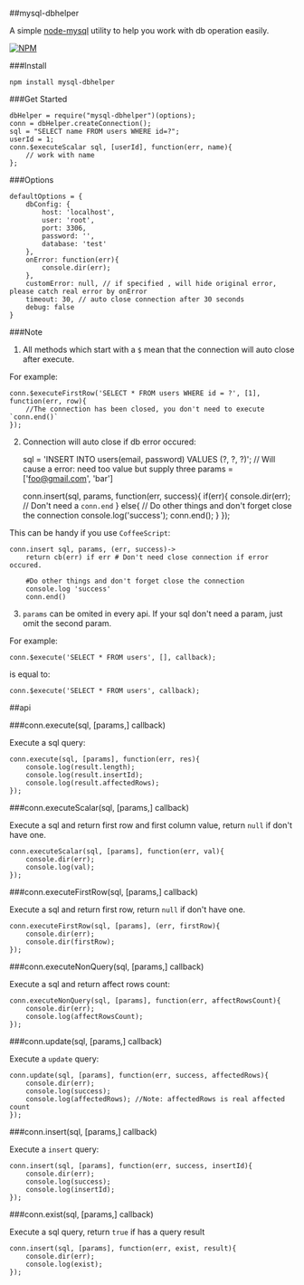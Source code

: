 ##mysql-dbhelper

A simple [node-mysql](https://github.com/felixge/node-mysql) utility to help you work with db operation easily.

[![NPM](https://nodei.co/npm/mysql-dbhelper.png?downloads=true&downloadRank=true&stars=true)](https://nodei.co/npm/mysql-dbhelper/)

###Install

    npm install mysql-dbhelper

###Get Started

	dbHelper = require("mysql-dbhelper")(options);
	conn = dbHelper.createConnection();
	sql = "SELECT name FROM users WHERE id=?";
	userId = 1;
	conn.$executeScalar sql, [userId], function(err, name){
		// work with name
	};

###Options

	defaultOptions = {
		dbConfig: {
			host: 'localhost',
			user: 'root',
			port: 3306,
			password: '',
			database: 'test'
		},
		onError: function(err){
			console.dir(err);
		},
		customError: null, // if specified , will hide original error, please catch real error by onError
		timeout: 30, // auto close connection after 30 seconds
		debug: false
	}
	
###Note

1. All methods which start with a `$` mean that the connection will auto close after execute.

For example:

    conn.$executeFirstRow('SELECT * FROM users WHERE id = ?', [1], function(err, row){
        //The connection has been closed, you don't need to execute `conn.end()`
    });
    
2. Connection will auto close if db error occured:

    sql = 'INSERT INTO users(email, password) VALUES (?, ?, ?)'; // Will cause a error: need too value but supply three
    params = ['foo@gmail.com', 'bar']

    conn.insert(sql, params, function(err, success){
        if(err){
            console.dir(err);  // Don't need a `conn.end`
        }
        else{
            // Do other things and don't forget close the connection
            console.log('success');
            conn.end();
        }
    });

This can be handy if you use `CoffeeScript`:

    conn.insert sql, params, (err, success)->
        return cb(err) if err # Don't need close connection if error occured.

        #Do other things and don't forget close the connection
        console.log 'success'
        conn.end()

3. `params` can be omited in every api. If your sql don't need a param, just omit the second param.

For example:
    
    conn.$execute('SELECT * FROM users', [], callback);
    
is equal to:

    conn.$execute('SELECT * FROM users', callback);

##api


###conn.execute(sql, [params,] callback)

Execute a sql query:

	conn.execute(sql, [params], function(err, res){
		console.log(result.length);
		console.log(result.insertId);
		console.log(result.affectedRows);
    });

###conn.executeScalar(sql, [params,] callback)

Execute a sql and return first row and first column value, return `null` if don't have one.

	conn.executeScalar(sql, [params], function(err, val){
		console.dir(err);
		console.log(val);
	});

###conn.executeFirstRow(sql, [params,] callback)

Execute a sql and return first row, return `null` if don't have one.

	conn.executeFirstRow(sql, [params], (err, firstRow){
		console.dir(err);
		console.dir(firstRow);
	});

###conn.executeNonQuery(sql, [params,] callback)

Execute a sql and return affect rows count:

	conn.executeNonQuery(sql, [params], function(err, affectRowsCount){
		console.dir(err);
		console.log(affectRowsCount);
	});

###conn.update(sql, [params,] callback)

Execute a `update` query:

	conn.update(sql, [params], function(err, success, affectedRows){
		console.dir(err);
		console.log(success);
		console.log(affectedRows); //Note: affectedRows is real affected count
	});

###conn.insert(sql, [params,] callback)

Execute a `insert` query:

	conn.insert(sql, [params], function(err, success, insertId){
		console.dir(err);
		console.log(success);
		console.log(insertId);
	});

###conn.exist(sql, [params,] callback)

Execute a sql query, return `true` if has a query result

	conn.insert(sql, [params], function(err, exist, result){
		console.dir(err);
		console.log(exist);
	});

